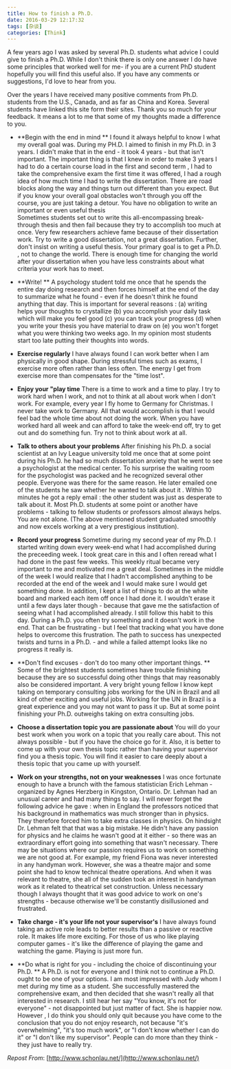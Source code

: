 ```yaml
---
title: How to finish a Ph.D.
date: 2016-03-29 12:17:32
tags: [杂谈]
categories: [Think]
---
```

A few years ago I was asked by several Ph.D. students what advice I could give to finish a Ph.D. While I don't think there is only one answer I do have some principles that worked well for me- if you are a current PhD student hopefully you will find this useful also. If you have any comments or suggestions, I'd love to hear from you.

Over the years I have received many positive comments from Ph.D. students from the U.S., Canada, and as far as China and Korea. Several students have linked this site form their sites. Thank you so much for your feedback. It means a lot to me that some of my thoughts made a difference to you.

<!--more-->

- **Begin with the end in mind **
I found it always helpful to know I what my overall goal was. During my PH.D. I aimed to finish in my Ph.D. in 3 years. I didn't make that in the end - it took 4 years - but that isn't important. The important thing is that I knew in order to make 3 years I had to do a certain course load in the first and second term , I had to take the comprehensive exam the first time it was offered, I had a rough idea of how much time I had to write the dissertation. There are road blocks along the way and things turn out different than you expect. But if you know your overall goal obstacles won't through you off the course, you are just taking a detour.
You have no obligation to write an important or even useful thesis	
Sometimes students set out to write this all-encompassing break-through thesis and then fail because they try to accomplish too much at once. Very few researchers achieve fame because of their dissertation work. Try to write a good dissertation, not a great dissertation. Further, don't insist on writing a useful thesis. Your primary goal is to get a Ph.D. , not to change the world. There is enough time for changing the world after your dissertation when you have less constraints about what criteria your work has to meet.

- **Write! **
A psychology student told me once that he spends the entire day doing research and then forces himself at the end of the day to summarize what he found - even if he doesn't think he found anything that day. This is important for several reasons : (a) writing helps your thoughts to crystallize (b) you accomplish your daily task which will make you feel good (c) you can track your progress (d) when you write your thesis you have material to draw on (e) you won't forget what you were thinking two weeks ago. In my opinion most students start too late putting their thoughts into words.
- **Exercise regularly**
I have always found I can work better when I am physically in good shape. During stressful times such as exams, I exercise more often rather than less often. The energy I get from exercise more than compensates for the "time lost".
- **Enjoy your "play time**
There is a time to work and a time to play. I try to work hard when I work, and not to think at all about work when I don't work. For example, every year I fly home to Germany for Christmas. I never take work to Germany. All that would accomplish is that I would feel bad the whole time about not doing the work. When you have worked hard all week and can afford to take the week-end off, try to get out and do something fun. Try not to think about work at all.
- **Talk to others about your problems**
After finishing his Ph.D. a social scientist at an Ivy League university told me once that at some point during his Ph.D. he had so much dissertation anxiety that he went to see a psychologist at the medical center. To his surprise the waiting room for the psychologist was packed and he recognized several other people. Everyone was there for the same reason. He later emailed one of the students he saw whether he wanted to talk about it . Within 10 minutes he got a reply email : the other student was just as desperate to talk about it. Most Ph.D. students at some point or another have problems - talking to fellow students or professors almost always helps. You are not alone. (The above mentioned student graduated smoothly and now excels working at a very prestigious institution).
- **Record your progress**
Sometime during my second year of my Ph.D. I started writing down every week-end what I had accomplished during the preceeding week. I took great care in this and I often reread what I had done in the past few weeks. This weekly ritual became very important to me and motivated me a great deal. Sometimes in the middle of the week I would realize that I hadn't accomplished anything to be recorded at the end of the week and I would make sure I would get something done. 
In addition, I kept a list of things to do at the white board and marked each item off once I had done it. I wouldn't erase it until a few days later though - because that gave me the satisfaction of seeing what I had accomplished already. I still follow this habit to this day. 
During a Ph.D. you often try something and it doesn't work in the end. That can be frustrating - but I feel that tracking what you have done helps to overcome this frustration. The path to success has unexpected twists and turns in a Ph.D. - and while a failed attempt looks like no progress it really is.
- **Don't find excuses - don't do too many other important things. **
Some of the brightest students sometimes have trouble finishing because they are so successful doing other things that may reasonably also be considered important. A very bright young fellow I know kept taking on temporary consulting jobs working for the UN in Brazil and all kind of other exciting and useful jobs. Working for the UN in Brazil is a great experience and you may not want to pass it up. But at some point finishing your Ph.D. outweighs taking on extra consulting jobs.
- **Choose a dissertation topic you are passionate about**
You will do your best work when you work on a topic that you really care about. This not always possible - but if you have the choice go for it. Also, it is better to come up with your own thesis topic rather than having your supervisor find you a thesis topic. You will find it easier to care deeply about a thesis topic that you came up with yourself.
- **Work on your strengths, not on your weaknesses**
I was once fortunate enough to have a brunch with the famous statistician Erich Lehman - organized by Agnes Herzberg in Kingston, Ontario. Dr. Lehman had an unusual career and had many things to say. I will never forget the following advice he gave : when in England the professors noticed that his background in mathematics was much stronger than in physics. They therefore forced him to take extra classes in physics. On hindsight Dr. Lehman felt that that was a big mistake. He didn't have any passion for physics and he claims he wasn't good at it either - so there was an extraordinary effort going into something that wasn't necessary. 
There may be situations where our passion requires us to work on something we are not good at. For example, my friend Fiona was never interested in any handyman work. However, she was a theatre major and some point she had to know technical theatre operations. And when it was relevant to theatre, she all of the sudden took an interest in handyman work as it related to theatrical set construction. 
Unless necessary though I always thought that it was good advice to work on one's strengths - because otherwise we'll be constantly disillusioned and frustrated.
- **Take charge - it's your life not your supervisor's**
I have always found taking an active role leads to better results than a passive or reactive role. It makes life more exciting. For those of us who like playing computer games - it's like the difference of playing the game and watching the game. Playing is just more fun.
- **Do what is right for you - including the choice of discontinuing your Ph.D. **
A Ph.D. is not for everyone and I think not to continue a Ph.D. ought to be one of your options. I am most impressed with Judy whom I met during my time as a student. She successfully mastered the comprehensive exam, and then decided that she wasn't really all that interested in research. I still hear her say "You know, it's not for everyone" - not disappointed but just matter of fact. She is happier now. However , I do think you should only quit because you have come to the conclusion that you do not enjoy research, not because "it's overwhelming", "it's too much work", or "I don't know whether I can do it" or "I don't like my supervisor". People can do more than they think - they just have to really try.

*Repost From*: [http://www.schonlau.net/](http://www.schonlau.net/)
